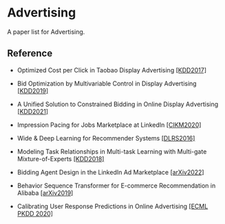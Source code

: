# Advertising
A paper list for Advertising.

## Reference
- Optimized Cost per Click in Taobao Display Advertising [[KDD2017]](https://dl.acm.org/doi/pdf/10.1145/3097983.3098134)
- Bid Optimization by Multivariable Control in Display Advertising [[KDD2019]](https://dl.acm.org/doi/pdf/10.1145/3292500.3330681)
- A Unified Solution to Constrained Bidding in Online Display Advertising [[KDD2021]](https://dl.acm.org/doi/pdf/10.1145/3447548.3467199)

- Impression Pacing for Jobs Marketplace at LinkedIn [[CIKM2020]](https://dl.acm.org/doi/pdf/10.1145/3340531.3412711)
- Wide & Deep Learning for Recommender Systems [[DLRS2016]](https://dl.acm.org/doi/pdf/10.1145/2988450.2988454)
- Modeling Task Relationships in Multi-task Learning with Multi-gate Mixture-of-Experts [[KDD2018]](https://dl.acm.org/doi/pdf/10.1145/3219819.3220007)
- Bidding Agent Design in the LinkedIn Ad Marketplace [[arXiv2022]](https://arxiv.org/abs/2202.12472)
- Behavior Sequence Transformer for E-commerce Recommendation in Alibaba [[arXiv2019]](https://arxiv.org/pdf/1905.06874.pdf)
- Calibrating User Response Predictions in Online Advertising [[ECML PKDD 2020]](https://www.semanticscholar.org/paper/Calibrating-User-Response-Predictions-in-Online-Deng-Wang/678d93dba3003dc30fcfa2e29c93b009834dcd0a)

